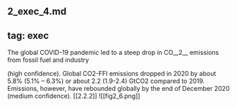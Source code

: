 2_exec_4.md
---
tag: exec
---

The global
COVID-19 pandemic led to a steep drop in CO__2__ emissions from fossil fuel and industry 

(high confidence). Global CO2-FFI emissions dropped in 2020 by about 5.8% (5.1% – 6.3%) or about 2.2 (1.9-2.4) GtCO2 compared to 2019. Emissions, however, have rebounded globally by the end of December 2020 (medium confidence). [[2.2.2]]
![[fig2_6.png]]
